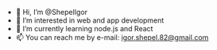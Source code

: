 - 👋 Hi, I’m @ShepelIgor
- 👀 I’m interested in web and app development
- 🌱 I’m currently learning node.js and React
- 📫 You can reach me by e-mail: igor.shepel.82@gmail.com

